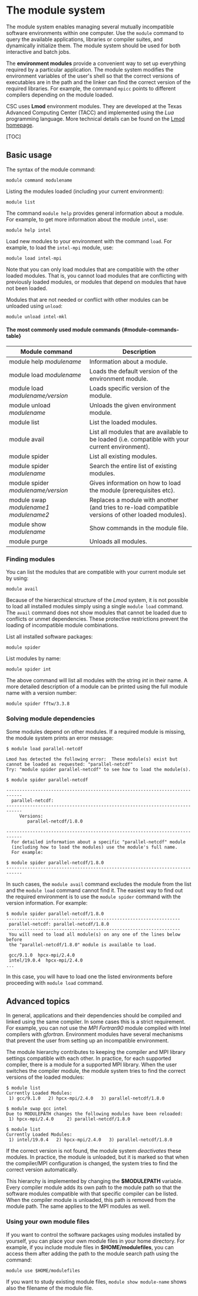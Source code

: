 # The module system

The module system enables managing several mutually incompatible software environments
within one computer. Use the `module` command to query the available applications,
libraries or compiler suites, and dynamically initialize them.
The module system should be used for both interactive and batch jobs.

The **environment modules** provide a convenient way to set up everything
required by a particular application. The module system modifies the
environment variables of the user's shell so that the correct versions
of executables are in the path and the linker can find the correct version
of the required libraries. For example, the command `mpicc` points to
different compilers depending on the module loaded.

CSC uses **Lmod** environment modules. They are developed at the Texas Advanced Computing Center (TACC) and implemented using the _Lua_ programming language. More technical details can be found on the [Lmod homepage].

[TOC]

## Basic usage

The syntax of the module command:

```text
module command modulename
```

Listing the modules loaded (including your current environment):

```text
module list
```

The command `module help` provides general information about a module. For
example, to get more information about the module `intel`, use:

```text
module help intel
```

Load new modules to your environment with the command `load`. For
example, to load the `intel-mpi` module, use:

```text
module load intel-mpi
```

Note that you can only load modules that are compatible with the other
loaded modules. That is, you cannot load modules that are
conflicting with previously loaded modules, or modules that depend on
modules that have not been loaded.

Modules that are not needed or conflict with other modules
can be unloaded using `unload`:

```text
module unload intel-mkl
```

#### The most commonly used module commands {#module-commands-table}

|  Module command                   |  Description                                                                                        |
|-----------------------------------|-----------------------------------------------------------------------------------------------------|
| module help *modulename*          | Information about a module.                                                                         |
| module load *modulename*          | Loads the default version of the environment module.                                                |
| module load *modulename/version*  | Loads specific version of the module.                                                               |
| module unload *modulename*        | Unloads the given environment module.                                                               |
| module list                       | List the loaded modules.                                                                            |
| module avail                      | List all modules that are available to be loaded (i.e. compatible with your current environment).   |
| module spider                     | List all existing modules.                                                                          |
| module spider *modulename*        | Search the entire list of existing modules.                                                         |
| module spider *modulename/version*| Gives information on how to load the module (prerequisites etc).                                    |
| module swap *modulename1 modulename2* | Replaces a module with another (and tries to re-load compatible versions of other loaded modules).  |
| module show *modulename*          | Show commands in the module file.                                                                   |
| module purge                      | Unloads all modules.                                                                                |


### Finding modules

You can list the modules that are compatible with your current module
set by using:

```text
module avail
```

Because of the hierarchical structure of the _Lmod_ system, it is not possible to
load all installed modules simply using a single `module load` command. The
`avail` command does not show modules that cannot be loaded due to
conflicts or unmet dependencies. These protective
restrictions prevent the loading of incompatible module combinations.

List all installed software packages:

```text
module spider
```

List modules by name:

```text
module spider int
```

The above command will list all modules with the string _int_ in their name. A more detailed
description of a module can be printed using the full module name with a version number:

```text
module spider fftw/3.3.8
```

### Solving module dependencies

Some modules depend on other modules. If a required module is missing, the module system prints an error message:

```text
$ module load parallel-netcdf

Lmod has detected the following error:  These module(s) exist but
cannot be loaded as requested: "parallel-netcdf"
Try: "module spider parallel-netcdf" to see how to load the module(s).

$ module spider parallel-netcdf

----------------------------------------------------------------------------
  parallel-netcdf:
----------------------------------------------------------------------------
     Versions:
        parallel-netcdf/1.8.0

----------------------------------------------------------------------------
  For detailed information about a specific "parallel-netcdf" module
  (including how to load the modules) use the module's full name.
  For example:

$ module spider parallel-netcdf/1.8.0
----------------------------------------------------------------------------
```

In such cases, the `module avail` command excludes the module from the list and the `module load`
command cannot find it. The easiest way to find out the required environment is to use the `module spider` command with the
version information. For example:

```text
$ module spider parallel-netcdf/1.8.0
------------------------------------------------------------------
 parallel-netcdf: parallel-netcdf/1.8.0
------------------------------------------------------------------
 You will need to load all module(s) on any one of the lines below before
 the "parallel-netcdf/1.8.0" module is available to load.

 gcc/9.1.0  hpcx-mpi/2.4.0
 intel/19.0.4  hpcx-mpi/2.4.0
...
```

In this case, you will have to load one the listed environments before
proceeding with `module load` command.

## Advanced topics

In general, applications and their dependencies should be compiled and
linked using the same compiler. In some cases this is a strict
requirement. For example, you can not use the _MPI Fortran90_ module
compiled with Intel compilers with _gfortran_. Environment modules
have several mechanisms that prevent the user from setting up an 
incompatible environment.

The module hierarchy contributes to keeping the compiler and MPI library
settings compatible with each other. In practice, for each supported
compiler, there is a module for a supported MPI library. When the user
switches the compiler module, the module system tries to find the
correct versions of the loaded modules:

```text
$ module list
Currently Loaded Modules:
 1) gcc/9.1.0   2) hpcx-mpi/2.4.0   3) parallel-netcdf/1.8.0

$ module swap gcc intel
Due to MODULEPATH changes the following modules have been reloaded:
 1) hpcx-mpi/2.4.0     2) parallel-netcdf/1.8.0

$ module list
Currently Loaded Modules:
 1) intel/19.0.4   2) hpcx-mpi/2.4.0   3) parallel-netcdf/1.8.0
```

If the correct version is not found, the module system _deactivates_ these
modules. In practice, the module is unloaded, but it is marked so that
when the compiler/MPI configuration is changed, the system tries to find
the correct version automatically.

This hierarchy is implemented by changing the **$MODULEPATH** variable.
Every compiler module adds its own path to the module path so that
the software modules compatible with that specific compiler can be listed.
When the compiler module is unloaded, this path is removed from the
module path. The same applies to the MPI modules as well.

### Using your own module files

If you want to control the software packages using modules
installed by yourself, you can place your own module files in your home
directory. For example, if you include module files in
**$HOME/modulefiles**, you can access them after adding the path to the
module search path using the command:

```text
module use $HOME/modulefiles
```

If you want to study existing module files, `module show module-name` shows also the filename of the module file.

  [Lmod homepage]: https://lmod.readthedocs.io/en/latest/
